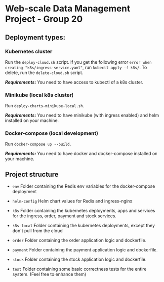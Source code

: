 # Web-scale Data Management Project - Group 20

## Deployment types:

### **Kubernetes cluster**

Run the `deploy-cloud.sh` script. If you get the following error `error when creating "k8s/ingress-service.yaml"`, run `kubectl apply -f k8s/`. To delete, run the `delete-cloud.sh` script.

***Requirements:*** You need to have access to kubectl of a k8s cluster.

### **Minikube** (local k8s cluster)

Run `deploy-charts-minikube-local.sh`.

***Requirements:*** You need to have minikube (with ingress enabled) and helm installed on your machine.

### **Docker-compose** (local development)

Run `docker-compose up --build`.

***Requirements:*** You need to have docker and docker-compose installed on your machine.

## Project structure

* `env`
    Folder containing the Redis env variables for the docker-compose deployment
    
* `helm-config` 
   Helm chart values for Redis and ingress-nginx
        
* `k8s`
    Folder containing the kubernetes deployments, apps and services for the ingress, order, payment and stock services.

* `k8s-local`
    Folder containing the kubernetes deployments, except they don't pull from the cloud

* `order`
    Folder containing the order application logic and dockerfile. 
    
* `payment`
    Folder containing the payment application logic and dockerfile. 

* `stock`
    Folder containing the stock application logic and dockerfile. 

* `test`
    Folder containing some basic correctness tests for the entire system. (Feel free to enhance them)